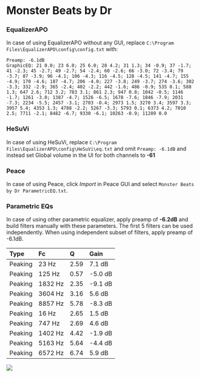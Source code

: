 # Monster Beats by Dr

### EqualizerAPO
In case of using EqualizerAPO without any GUI, replace `C:\Program Files\EqualizerAPO\config\config.txt`
with:
```
Preamp: -6.1dB
GraphicEQ: 21 0.0; 23 6.0; 25 6.0; 28 4.2; 31 1.3; 34 -0.9; 37 -1.7; 41 -2.3; 45 -2.7; 49 -2.7; 54 -2.4; 60 -2.6; 66 -3.0; 72 -3.4; 79 -3.7; 87 -3.9; 96 -4.1; 106 -4.3; 116 -4.5; 128 -4.5; 141 -4.7; 155 -4.9; 170 -4.6; 187 -4.7; 206 -4.0; 227 -3.8; 249 -3.7; 274 -3.6; 302 -3.3; 332 -2.9; 365 -2.4; 402 -2.2; 442 -1.6; 486 -0.9; 535 0.1; 588 1.3; 647 2.6; 712 3.2; 783 3.1; 861 2.3; 947 0.8; 1042 -0.5; 1146 -1.7; 1261 -3.0; 1387 -4.7; 1526 -6.5; 1678 -7.6; 1846 -7.9; 2031 -7.3; 2234 -5.5; 2457 -3.1; 2703 -0.4; 2973 1.5; 3270 3.4; 3597 3.3; 3957 5.4; 4353 1.3; 4788 -2.2; 5267 -3.3; 5793 0.1; 6373 4.2; 7010 2.5; 7711 -2.1; 8482 -6.7; 9330 -6.1; 10263 -0.9; 11289 0.0
```

### HeSuVi
In case of using HeSuVi, replace `C:\Program Files\EqualizerAPO\config\HeSuVi\eq.txt` and omit `Preamp:
-6.1dB` and instead set Global volume in the UI for both channels to **-61**

### Peace
In case of using Peace, click *Import* in Peace GUI and select `Monster Beats by Dr ParametricEQ.txt`.

### Parametric EQs
In case of using other parametric equalizer, apply preamp of **-6.2dB** and build filters manually
with these parameters. The first 5 filters can be used independently.
When using independent subset of filters, apply preamp of -6.1dB.

| Type    | Fc      |    Q | Gain    |
|:--------|:--------|:-----|:--------|
| Peaking | 23 Hz   | 2.59 | 7.1 dB  |
| Peaking | 125 Hz  | 0.57 | -5.0 dB |
| Peaking | 1832 Hz | 2.35 | -9.1 dB |
| Peaking | 3604 Hz | 3.16 | 5.6 dB  |
| Peaking | 8857 Hz | 5.78 | -8.3 dB |
| Peaking | 16 Hz   | 2.65 | 1.5 dB  |
| Peaking | 747 Hz  | 2.69 | 4.6 dB  |
| Peaking | 1402 Hz | 4.42 | -1.9 dB |
| Peaking | 5163 Hz | 5.64 | -4.4 dB |
| Peaking | 6572 Hz | 6.74 | 5.9 dB  |

![](https://raw.githubusercontent.com/jaakkopasanen/AutoEq/master/results/headphonecom/sbaf-serious/Monster%20Beats%20by%20Dr/Monster%20Beats%20by%20Dr.png)